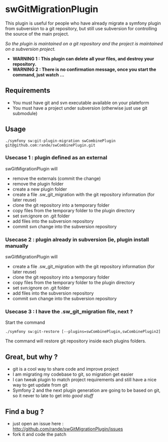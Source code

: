 # swGitMigrationPlugin

This plugin is useful for people who have already migrate a symfony plugin from subversion to a git repository, but still use subversion for controlling the source of the main project.

_So the plugin is maintained on a git repository and the project is maintained on a subversion project._

  - **WARNING 1 : This plugin can delete all your files, and destroy your repository.**
  - **WARNING 2 : There is no confirmation message, once you start the command, just watch ...**

## Requirements 

 - You must have git and svn executable available on your plateform
 - You must have a project under subversion (otherwise just use git submodule)

## Usage

    ./symfony sw:git-plugin-migration swCombinePlugin git@github.com:rande/swCombinePlugin.git


### Usecase 1 : plugin defined as an external

swGitMigrationPlugin will

  - remove the externals (commit the change)
  - remove the plugin folder
  - create a new plugin folder
  - create a file .sw_git_migration with the git repository information (for later reuse)
  - clone the git repository into a temporary folder
  - copy files from the temporary folder to the plugin directory
  - set svn:ignore on .git folder
  - add files into the subversion repository
  - commit svn change into the subversion repository


### Usecase 2 : plugin already in subversion (ie, plugin install manually

swGitMigrationPlugin will

  - create a file .sw_git_migration with the git repository information (for later reuse)
  - clone the git repository into a temporary folder
  - copy files from the temporary folder to the plugin directory
  - set svn:ignore on .git folder
  - add files into the subversion repository
  - commit svn change into the subversion repository

### Usecase 3 : I have the .sw_git_migration file, next ?

Start the command

    ./symfony sw:git-restore [--plugins=swCombinePlugin,swCombinePlugin2]

The command will restore git repository inside each plugins folders.

## Great, but why ?

  - git is a cool way to share code and improve project
  - I am migrating my codebase to git, so migration get easier 
  - I can tweak plugin to match project requirements and still have a nice way to get update from git
  - Symfony 2 and the next plugin generation are going to be based on git, so it never to late to get into *good stuff*

## Find a bug ?

  - just open an issue here : http://github.com/rande/swGitMigrationPlugin/issues
  - fork it and code the patch

